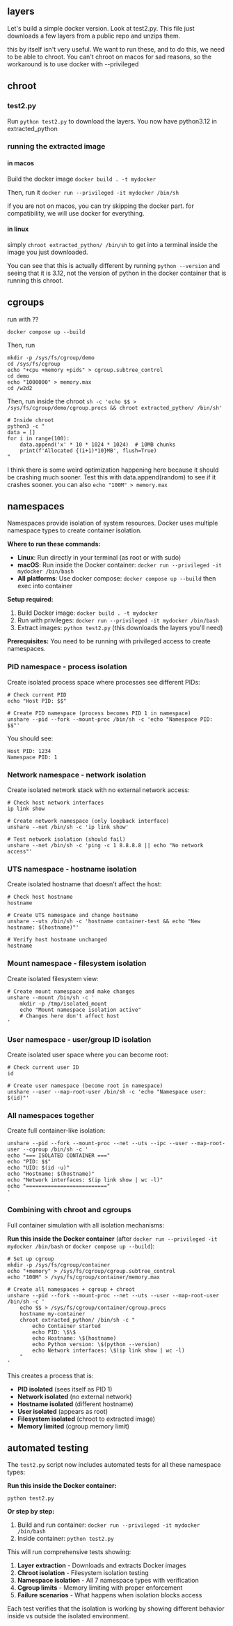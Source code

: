 ## layers

Let's build a simple docker version. Look at test2.py. This file just downloads a few layers from a public repo and unzips them.

this by itself isn't very useful. We want to run these, and to do this, we need to be able to chroot. You can't chroot on macos for 
sad reasons, so the workaround is to use docker with --privileged

## chroot



### test2.py
Run `python test2.py` to download the layers. You now have python3.12 in extracted_python

### running the extracted image

#### in macos
Build the docker image `docker build . -t mydocker`

Then, run it `docker run --privileged -it mydocker /bin/sh`

if you are not on macos, you can try skipping the docker part. for compatibility, we will use docker for everything.

#### in linux

simply `chroot extracted_python/ /bin/sh` to get into a terminal inside the image you just downloaded.

You can see that this is actually different by running `python --version` and seeing that it is 3.12, not the version of python in the docker container that is running this chroot.

## cgroups

run with ??
```shell
docker compose up --build
```

Then, run
```shell
mkdir -p /sys/fs/cgroup/demo
cd /sys/fs/cgroup
echo "+cpu +memory +pids" > cgroup.subtree_control
cd demo
echo "1000000" > memory.max
cd /w2d2
```

Then, run inside the chroot `sh -c 'echo $$ > /sys/fs/cgroup/demo/cgroup.procs && chroot extracted_python/ /bin/sh'`
```shell
# Inside chroot
python3 -c "
data = []
for i in range(100):
    data.append('x' * 10 * 1024 * 1024)  # 10MB chunks
    print(f'Allocated {(i+1)*10}MB', flush=True)
"
```

I think there is some weird optimization happening here because it should be crashing much sooner. Test this with data.append(random) to see if it crashes sooner. you can also `echo "100M" > memory.max`

## namespaces

Namespaces provide isolation of system resources. Docker uses multiple namespace types to create container isolation.

**Where to run these commands:**
- **Linux**: Run directly in your terminal (as root or with sudo)
- **macOS**: Run inside the Docker container: `docker run --privileged -it mydocker /bin/bash`
- **All platforms**: Use docker compose: `docker compose up --build` then exec into container

**Setup required:**
1. Build Docker image: `docker build . -t mydocker`
2. Run with privileges: `docker run --privileged -it mydocker /bin/bash`
3. Extract images: `python test2.py` (this downloads the layers you'll need)

**Prerequisites:** You need to be running with privileged access to create namespaces.

### PID namespace - process isolation

Create isolated process space where processes see different PIDs:

```shell
# Check current PID
echo "Host PID: $$"

# Create PID namespace (process becomes PID 1 in namespace)
unshare --pid --fork --mount-proc /bin/sh -c 'echo "Namespace PID: $$"'
```

You should see:
```
Host PID: 1234
Namespace PID: 1
```

### Network namespace - network isolation

Create isolated network stack with no external network access:

```shell
# Check host network interfaces
ip link show

# Create network namespace (only loopback interface)
unshare --net /bin/sh -c 'ip link show'

# Test network isolation (should fail)
unshare --net /bin/sh -c 'ping -c 1 8.8.8.8 || echo "No network access"'
```

### UTS namespace - hostname isolation

Create isolated hostname that doesn't affect the host:

```shell
# Check host hostname
hostname

# Create UTS namespace and change hostname
unshare --uts /bin/sh -c 'hostname container-test && echo "New hostname: $(hostname)"'

# Verify host hostname unchanged
hostname
```

### Mount namespace - filesystem isolation

Create isolated filesystem view:

```shell
# Create mount namespace and make changes
unshare --mount /bin/sh -c '
    mkdir -p /tmp/isolated_mount
    echo "Mount namespace isolation active"
    # Changes here don't affect host
'
```

### User namespace - user/group ID isolation

Create isolated user space where you can become root:

```shell
# Check current user ID
id

# Create user namespace (become root in namespace)
unshare --user --map-root-user /bin/sh -c 'echo "Namespace user: $(id)"'
```

### All namespaces together

Create full container-like isolation:

```shell
unshare --pid --fork --mount-proc --net --uts --ipc --user --map-root-user --cgroup /bin/sh -c '
echo "=== ISOLATED CONTAINER ==="
echo "PID: $$"
echo "UID: $(id -u)"
echo "Hostname: $(hostname)"
echo "Network interfaces: $(ip link show | wc -l)"
echo "=========================="
'
```

### Combining with chroot and cgroups

Full container simulation with all isolation mechanisms:

**Run this inside the Docker container** (after `docker run --privileged -it mydocker /bin/bash` or `docker compose up --build`):

```shell
# Set up cgroup
mkdir -p /sys/fs/cgroup/container
echo "+memory" > /sys/fs/cgroup/cgroup.subtree_control
echo "100M" > /sys/fs/cgroup/container/memory.max

# Create all namespaces + cgroup + chroot
unshare --pid --fork --mount-proc --net --uts --user --map-root-user /bin/sh -c '
    echo $$ > /sys/fs/cgroup/container/cgroup.procs
    hostname my-container
    chroot extracted_python/ /bin/sh -c "
        echo Container started
        echo PID: \$\$
        echo Hostname: \$(hostname)
        echo Python version: \$(python --version)
        echo Network interfaces: \$(ip link show | wc -l)
    "
'
```

This creates a process that is:
- **PID isolated** (sees itself as PID 1)
- **Network isolated** (no external network)
- **Hostname isolated** (different hostname)
- **User isolated** (appears as root)
- **Filesystem isolated** (chroot to extracted image)
- **Memory limited** (cgroup memory limit)

## automated testing

The `test2.py` script now includes automated tests for all these namespace types:

**Run this inside the Docker container:**

```shell
python test2.py
```

**Or step by step:**
1. Build and run container: `docker run --privileged -it mydocker /bin/bash`
2. Inside container: `python test2.py`

This will run comprehensive tests showing:
1. **Layer extraction** - Downloads and extracts Docker images
2. **Chroot isolation** - Filesystem isolation testing
3. **Namespace isolation** - All 7 namespace types with verification
4. **Cgroup limits** - Memory limiting with proper enforcement
5. **Failure scenarios** - What happens when isolation blocks access

Each test verifies that the isolation is working by showing different behavior inside vs outside the isolated environment.